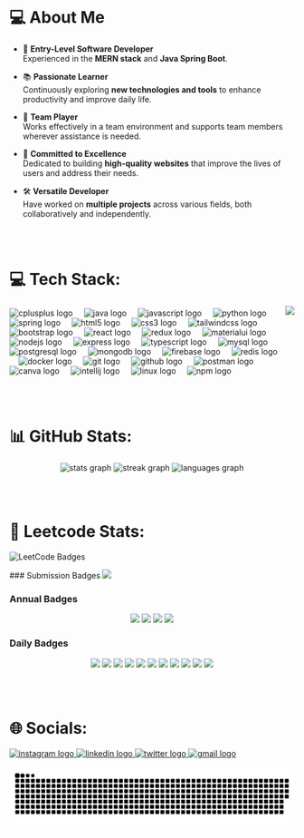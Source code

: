# 💻 About Me

- 🌟 **Entry-Level Software Developer**  
  Experienced in the **MERN stack** and **Java Spring Boot**.  

- 📚 **Passionate Learner**  
  Continuously exploring **new technologies and tools** to enhance productivity and improve daily life.  

- 🤝 **Team Player**  
  Works effectively in a team environment and supports team members wherever assistance is needed.  

- 🚀 **Committed to Excellence**  
  Dedicated to building **high-quality websites** that improve the lives of users and address their needs.  

- 🛠️ **Versatile Developer**  
  Have worked on **multiple projects** across various fields, both collaboratively and independently.  

<br><br>

# 💻 Tech Stack:

<img align="right" height="150" src="https://i.imgflip.com/65efzo.gif"  />

###
<div align="left">
  <img src="https://cdn.jsdelivr.net/gh/devicons/devicon/icons/cplusplus/cplusplus-original.svg" height="30" alt="cplusplus logo"  />
  <img width="12" />
  <img src="https://cdn.jsdelivr.net/gh/devicons/devicon/icons/java/java-original.svg" height="30" alt="java logo"  />
  <img width="12" />
  <img src="https://cdn.jsdelivr.net/gh/devicons/devicon/icons/javascript/javascript-original.svg" height="30" alt="javascript logo"  />
  <img width="12" />
  <img src="https://cdn.jsdelivr.net/gh/devicons/devicon/icons/python/python-original.svg" height="30" alt="python logo"  />
  <img width="12" />
  <img src="https://cdn.simpleicons.org/spring/6DB33F" height="30" alt="spring logo"  />
  <img width="12" />
  <img src="https://cdn.jsdelivr.net/gh/devicons/devicon/icons/html5/html5-original.svg" height="30" alt="html5 logo"  />
  <img width="12" />
  <img src="https://cdn.jsdelivr.net/gh/devicons/devicon/icons/css3/css3-original.svg" height="30" alt="css3 logo"  />
  <img width="12" />
  <img src="https://skillicons.dev/icons?i=tailwind" height="30" alt="tailwindcss logo"  />
  <img width="12" />
  <img src="https://cdn.jsdelivr.net/gh/devicons/devicon/icons/bootstrap/bootstrap-original.svg" height="30" alt="bootstrap logo"  />
  <img width="12" />
  <img src="https://cdn.jsdelivr.net/gh/devicons/devicon/icons/react/react-original.svg" height="30" alt="react logo"  />
  <img width="12" />
  <img src="https://cdn.jsdelivr.net/gh/devicons/devicon/icons/redux/redux-original.svg" height="30" alt="redux logo"  />
  <img width="12" />
  <img src="https://cdn.jsdelivr.net/gh/devicons/devicon/icons/materialui/materialui-original.svg" height="30" alt="materialui logo"  />
  <img width="12" />
  <img src="https://cdn.simpleicons.org/nodedotjs/339933" height="30" alt="nodejs logo"  />
  <img width="12" />
  <img src="https://skillicons.dev/icons?i=express" height="30" alt="express logo"  />
  <img width="12" />
  <img src="https://cdn.jsdelivr.net/gh/devicons/devicon/icons/typescript/typescript-original.svg" height="30" alt="typescript logo"  />
  <img width="12" />
  <img src="https://cdn.jsdelivr.net/gh/devicons/devicon/icons/mysql/mysql-original.svg" height="30" alt="mysql logo"  />
  <img width="12" />
  <img src="https://cdn.jsdelivr.net/gh/devicons/devicon/icons/postgresql/postgresql-original.svg" height="30" alt="postgresql logo"  />
  <img width="12" />
  <img src="https://skillicons.dev/icons?i=mongodb" height="30" alt="mongodb logo"  />
  <img width="12" />
  <img src="https://cdn.jsdelivr.net/gh/devicons/devicon/icons/firebase/firebase-plain.svg" height="30" alt="firebase logo"  />
  <img width="12" />
  <img src="https://cdn.jsdelivr.net/gh/devicons/devicon/icons/redis/redis-original.svg" height="30" alt="redis logo"  />
  <img width="12" />
  <img src="https://skillicons.dev/icons?i=docker" height="30" alt="docker logo"  />
  <img width="12" />
  <img src="https://skillicons.dev/icons?i=git" height="30" alt="git logo"  />
  <img width="12" />
  <img src="https://skillicons.dev/icons?i=github" height="30" alt="github logo"  />
  <img width="12" />
  <img src="https://skillicons.dev/icons?i=postman" height="30" alt="postman logo"  />
  <img width="12" />
  <img src="https://cdn.jsdelivr.net/gh/devicons/devicon/icons/canva/canva-original.svg" height="30" alt="canva logo"  />
  <img width="12" />
  <img src="https://cdn.jsdelivr.net/gh/devicons/devicon/icons/intellij/intellij-original.svg" height="30" alt="intellij logo"  />
  <img width="12" />
  <img src="https://cdn.jsdelivr.net/gh/devicons/devicon/icons/linux/linux-original.svg" height="30" alt="linux logo"  />
  <img width="12" />
  <img src="https://cdn.jsdelivr.net/gh/devicons/devicon/icons/npm/npm-original-wordmark.svg" height="30" alt="npm logo"  />
</div>

<br><br>

# 📊 GitHub Stats:

<div align="center">
  <img src="https://github-readme-stats.vercel.app/api?username=realsohel&hide_title=false&hide_rank=false&show_icons=true&include_all_commits=true&count_private=true&disable_animations=false&theme=dracula&locale=en&hide_border=false" height="150" alt="stats graph"  />
  <img src="https://streak-stats.demolab.com?user=realsohel&locale=en&mode=daily&theme=dracula&hide_border=false&border_radius=5" height="150" alt="streak graph"  />
  <img src="https://github-readme-stats.vercel.app/api/top-langs?username=realsohel&locale=en&hide_title=false&layout=compact&card_width=320&langs_count=5&theme=dracula&hide_border=false" height="150" alt="languages graph"  />
</div>

<br><br>

# 🚀 Leetcode Stats:
![LeetCode Badges](https://leetcode-badge-showcase.vercel.app/api?username=real_sohel&theme=dark&hide_border=true)
<div border="1px solid white">
### Submission Badges
<img  height="80" src="https://assets.leetcode.com/static_assets/marketing/365_new.gif"  />

### Annual Badges
<div align="center">  
  <img  height="80" src="https://assets.leetcode.com/static_assets/marketing/2024.gif"  />
  <img  height="80" src="https://assets.leetcode.com/static_assets/marketing/2024-200.gif"  />
  <img  height="80" src="https://assets.leetcode.com/static_assets/marketing/2024-100-new.gif"  />
  <img  height="80" src="https://assets.leetcode.com/static_assets/marketing/2024-50.gif"  />
</div>

### Daily Badges
<div align="center">  
  <img  height="80" src="https://leetcode.com/static/images/badges/2024/gif/2024-12.gif"  />
  <img height="80" src="https://leetcode.com/static/images/badges/2024/gif/2024-11.gif" />
  <img height="80" src="https://leetcode.com/static/images/badges/2024/gif/2024-10.gif" />
  <img height="80" src="https://leetcode.com/static/images/badges/2024/gif/2024-09.gif" />
  <img height="80" src="https://leetcode.com/static/images/badges/2024/gif/2024-08.gif" />
  <img height="80" src="https://leetcode.com/static/images/badges/2024/gif/2024-07.gif" />
  <img height="80" src="https://leetcode.com/static/images/badges/2024/gif/2024-06.gif" />
  <img height="80" src="https://leetcode.com/static/images/badges/2024/gif/2024-05.gif" />
  <img height="80" src="https://leetcode.com/static/images/badges/2024/gif/2024-04.gif" />
  <img height="80" src="https://leetcode.com/static/images/badges/2024/gif/2024-03.gif" />
  <img height="80" src="https://leetcode.com/static/images/badges/2024/gif/2024-02.gif" />
</div>
</div>

<br><br> 

# 🌐 Socials:
<div align="left">
  <a href="https://www.instagram.com/sohail.salmani.400054" target="_blank">
    <img src="https://img.shields.io/static/v1?message=Instagram&logo=instagram&label=&color=E4405F&logoColor=white&labelColor=&style=for-the-badge" height="35" alt="instagram logo"  />
  </a>
  <a href="https://www.linkedin.com/in/mohd-sohel-salmani" target="_blank">
    <img src="https://img.shields.io/static/v1?message=LinkedIn&logo=linkedin&label=&color=0077B5&logoColor=white&labelColor=&style=for-the-badge" height="35" alt="linkedin logo"  />
  </a>
  <a href="https://x.com/real_sohel_" target="_blank">
    <img src="https://img.shields.io/static/v1?message=Twitter&logo=twitter&label=&color=1DA1F2&logoColor=white&labelColor=&style=for-the-badge" height="35" alt="twitter logo"  />
  </a>
  <a href="salmanisohail26@gmail.com" target="_blank">
    <img src="https://img.shields.io/static/v1?message=Gmail&logo=gmail&label=&color=D14836&logoColor=white&labelColor=&style=for-the-badge" height="35" alt="gmail logo"  />
  </a>
</div>


<br clear="both">

<img src="https://raw.githubusercontent.com/realsohel/realsohel/output/snake.svg" alt="Snake animation" />

###
